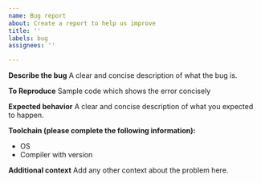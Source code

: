 ```yaml
---
name: Bug report
about: Create a report to help us improve
title: ''
labels: bug
assignees: ''

---
```


**Describe the bug**
A clear and concise description of what the bug is.

**To Reproduce**
Sample code which shows the error concisely

**Expected behavior**
A clear and concise description of what you expected to happen.

**Toolchain (please complete the following information):**
- OS
- Compiler with version

**Additional context**
Add any other context about the problem here.
